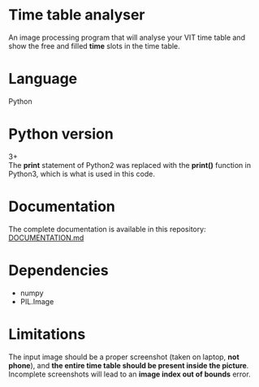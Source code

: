 # Time table analyser
An image processing program that will analyse your VIT time table and show the free and filled <b>time</b> slots in the time table.

# Language
Python

# Python version
3+  
The <b>print</b> statement of Python2 was replaced with the <b>print()</b> function in Python3, which is what is used in this code.

# Documentation
The complete documentation is available in this repository: <a href="https://github.com/progyadeep/time_table_analyser/blob/master/DOCUMENTATION.md">DOCUMENTATION.md</a>

# Dependencies
<ul>
  <li>numpy</li>  
  <li>PIL.Image</li>
</ul>

# Limitations
The input image should be a proper screenshot (taken on laptop, <b>not phone</b>), and <b>the entire time table should be present inside the picture</b>. Incomplete screenshots will lead to an <b>image index out of bounds</b> error.

